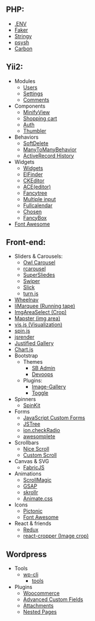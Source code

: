 ## PHP:
  - [.ENV](https://github.com/vlucas/phpdotenv)
  - [Faker](https://github.com/fzaninotto/Faker)
  - [Stringy](https://github.com/danielstjules/Stringy)
  - [psysh](https://github.com/bobthecow/psysh)
  - [Carbon](https://github.com/briannesbitt/carbon)
  
## Yii2:
  - Modules
    - [Users](https://github.com/dektrium/yii2-user)
    - [Settings](https://github.com/phemellc/yii2-settings)
    - [Comments](https://github.com/yeesoft/yii2-comments)
  - Components
    - [MinifyView](https://github.com/rmrevin/yii2-minify-view)
    - [Shopping cart](https://github.com/omnilight/yii2-shopping-cart)
    - [Auth](https://github.com/Nodge/yii2-eauth)
    - [Thumbler](https://github.com/Alex-Bond/yii2-thumbler)
  - Behaviors
    - [SoftDelete](https://github.com/yii2tech/ar-softdelete)
    - [ManyToManyBehavior](https://github.com/voskobovich/ManyToManyBehavior)
    - [ActiveRecord History](https://github.com/bupy7/yii2-activerecord-history)
  - Widgets
    - [Widgets](https://github.com/kartik-v/yii2-widgets)
    - [ElFinder](https://github.com/MihailDev/yii2-elfinder)
    - [CKEditor](https://github.com/MihailDev/yii2-ckeditor)
    - [ACE(editor)](https://github.com/trntv/yii2-aceeditor)
    - [Fancytree](https://github.com/wbraganca/yii2-fancytree-widget)
    - [Multiple input](https://github.com/unclead/yii2-multiple-input)
    - [Fullcalendar](https://github.com/philippfrenzel/yii2fullcalendar)
    - [Chosen](https://github.com/RomeroMsk/yii2-chosen)
    - [FancyBox](https://github.com/newerton/yii2-fancybox)
  - [Font Awesome](https://github.com/rmrevin/yii2-fontawesome)
 
  
## Front-end:
  - Sliders & Carousels:
    - [Owl Carousel](http://owlcarousel.owlgraphic.com/)
    - [rcarousel](https://github.com/ryrych/rcarousel)
    - [SuperSliedes](https://github.com/nicinabox/superslides)
    - [Swiper](https://github.com/nolimits4web/swiper)
    - [Slick](https://github.com/kenwheeler/slick)
    - [turn.js](https://github.com/blasten/turn.js)
  - [Wheelnav](https://github.com/softwaretailoring/wheelnav)
  - [liMarquee (Running tape)](https://github.com/omcg33/jquery.limarquee)
  - [ImgAreaSelect (Crop)](https://github.com/odyniec/imgareaselect)
  - [Mapster (img area)](https://github.com/jamietre/imagemapster)
  - [vis.js (Visualization)](https://github.com/almende/vis)
  - [spin.js](https://github.com/fgnass/spin.js)
  - [jsrender](https://github.com/borismoore/jsrender)
  - [Justified Gallery](https://github.com/miromannino/Justified-Gallery)
  - [Chart.js](https://github.com/nnnick/Chart.js)
  - Bootstrap
    - Themes
      - [SB Admin](https://github.com/IronSummitMedia/startbootstrap-sb-admin-2)
      - [Devoops](https://github.com/devoopsme/devoops)
    - Plugins:
      - [Image-Gallery](https://github.com/blueimp/Bootstrap-Image-Gallery)
      - [Toggle](https://github.com/minhur/bootstrap-toggle)
  - Spinners
    - [SpinKit](https://github.com/tobiasahlin/SpinKit)
  - Forms
    - [JavaScript Custom Forms](https://github.com/w3co/jcf)
    - [JSTree](https://github.com/vakata/jstree)
    - [ion.checkRadio](https://github.com/IonDen/ion.checkRadio/)
    - [awesomplete](https://github.com/LeaVerou/awesomplete)
  - Scrollbars
    - [Nice Scroll](https://github.com/inuyaksa/jquery.nicescroll)
    - [Custom Scroll](https://github.com/malihu/malihu-custom-scrollbar-plugin)
  - Canvas & SVG
    - [FabricJS](https://github.com/kangax/fabric.js)
  - Animations
    - [ScrollMagic](https://github.com/janpaepke/ScrollMagic)
    - [GSAP](https://github.com/greensock/GreenSock-JS)
    - [skrollr](https://github.com/Prinzhorn/skrollr)
    - [Animate.css](https://github.com/daneden/animate.css)
  - Icons
    - [Pictonic](https://pictonic.co/)
    - [Font Awesome](https://github.com/FortAwesome/Font-Awesome)
  - React & friends
    - [Redux](https://github.com/reactjs/redux) 
    - [react-cropper (Image crop)](https://github.com/roadmanfong/react-cropper)

## Wordpress
  - Tools
    - [wp-cli](https://github.com/wp-cli/wp-cli)
      - [tools](https://github.com/wp-cli/wp-cli.github.com/blob/master/docs/tools/index.md) 
  - Plugins
    - [Woocommerce](https://github.com/woothemes/woocommerce)
    - [Advanced Custom Fields](https://github.com/elliotcondon/acf)
    - [Attachments](https://github.com/jchristopher/attachments/)
    - [Nested Pages](https://ru.wordpress.org/plugins/wp-nested-pages/)
